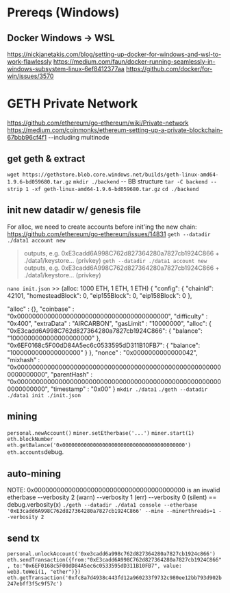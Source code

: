 # Prereqs (Windows)
## Docker Windows -> WSL
https://nickjanetakis.com/blog/setting-up-docker-for-windows-and-wsl-to-work-flawlessly
https://medium.com/faun/docker-running-seamlessly-in-windows-subsystem-linux-6ef8412377aa
https://github.com/docker/for-win/issues/3570

# GETH Private Network
https://github.com/ethereum/go-ethereum/wiki/Private-network
https://medium.com/coinmonks/ethereum-setting-up-a-private-blockchain-67bbb96cf4f1 --including multinode

## get geth & extract
```wget https://gethstore.blob.core.windows.net/builds/geth-linux-amd64-1.9.6-bd059680.tar.gz```
```mkdir ./backend``` -- BB structure
```tar -C backend --strip 1 -xf geth-linux-amd64-1.9.6-bd059680.tar.gz```
```cd ./backend```

## init new datadir w/ genesis file
For alloc, we need to create accounts before init'ing the new chain: https://github.com/ethereum/go-ethereum/issues/14831
```geth --datadir ./data1 account new```
  > outputs, e.g. 0xE3cadd6A998C762d827364280a7827cb1924C866 + ./data1/keystore... (privkey)
```geth --datadir ./data1 account new```
> outputs, e.g. 0xE3cadd6A998C762d827364280a7827cb1924C866 + ./data1/keystore... (privkey)

```nano init.json``` >> (alloc: 1000 ETH, 1 ETH, 1 ETH)
{
  "config": {
    "chainId": 42101,
    "homesteadBlock": 0,
    "eip155Block": 0,
    "eip158Block": 0
  },

  "alloc"      : {},
  "coinbase"   : "0x0000000000000000000000000000000000000000",
  "difficulty" : "0x400",
  "extraData"  : "AIRCARBON",
  "gasLimit"   : "10000000",
  "alloc": {
    "0xE3cadd6A998C762d827364280a7827cb1924C866": { "balance": "1000000000000000000000" },
    "0x6EF0168c5F00dD84A5ec6c0533595dD311B10FB7": { "balance": "1000000000000000000" }
  },
  "nonce"      : "0x0000000000000042",
  "mixhash"    : "0x0000000000000000000000000000000000000000000000000000000000000000",
  "parentHash" : "0x0000000000000000000000000000000000000000000000000000000000000000",
  "timestamp"  : "0x00"
}
```mkdir ./data1```
```./geth --datadir ./data1 init ./init.json```

## mining
```personal.newAccount()```
```miner.setEtherbase('...')```
```miner.start(1)```
```eth.blockNumber```
```eth.getBalance('0x0000000000000000000000000000000000000000')```
```eth.accounts```debug.

## auto-mining
NOTE: 0x0000000000000000000000000000000000000000 is an invalid etherbase
--verbosity 2 (warn) --verbosity 1 (err) --verbosity 0 (silent) == debug.verbosity(x)
```./geth --datadir ./data1 console --etherbase '0xE3cadd6A998C762d827364280a7827cb1924C866' --mine --minerthreads=1 --verbosity 2```

## send tx
```personal.unlockAccount('0xe3cadd6a998c762d827364280a7827cb1924c866')```
```eth.sendTransaction({from:"0xE3cadd6A998C762d827364280a7827cb1924C866", to:"0x6EF0168c5F00dD84A5ec6c0533595dD311B10FB7", value: web3.toWei(1, "ether")})```
```eth.getTransaction('0xfc8a7d4938c443fd12a960233f9732c980ee12bb793d902b247ebff3f5c9f57c')```
  